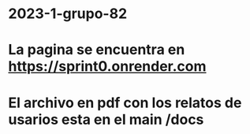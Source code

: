 # 2023-1-grupo-82

# La pagina se encuentra en https://sprint0.onrender.com
# El archivo en pdf con los relatos de usarios esta en el main /docs


